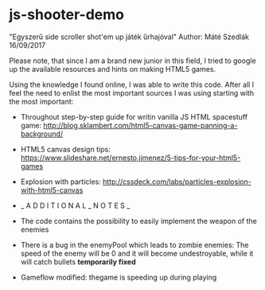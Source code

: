 # js-shooter-demo
"Egyszerű side scroller shot'em up játék űrhajóval"
Author: Máté Szedlák
16/09/2017

Please note, that since I am a brand new junior in this field, 
I tried to google up the available resources and hints on making
HTML5 games.

Using the knowledge I found online, I was able to write this code.
After all I feel the need to enlist the most important sources I
was using starting with the most important:

* Throughout step-by-step guide for writin vanilla JS HTML spacestuff game:
http://blog.sklambert.com/html5-canvas-game-panning-a-background/

* HTML5 canvas design tips:
https://www.slideshare.net/ernesto.jimenez/5-tips-for-your-html5-games

* Explosion with particles:
http://cssdeck.com/labs/particles-explosion-with-html5-canvas

*  _ A D D I T I O N A L  _  N O T E S _
- The code contains the possibility to easily implement the weapon of the enemies

- There is a bug in the enemyPool which leads to zombie enemies:
  The speed of the enemy will be 0 and it will become undestroyable, while
  it will catch bullets **temporarily fixed**

- Gameflow modified: thegame is speeding up during playing
